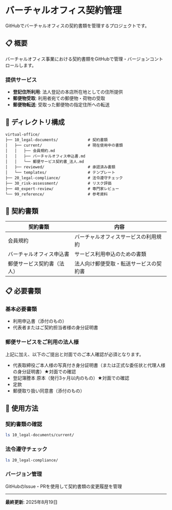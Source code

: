 # バーチャルオフィス契約管理

GitHubでバーチャルオフィスの契約書類を管理するプロジェクトです。

## 📋 概要

バーチャルオフィス事業における契約書類をGitHubで管理・バージョンコントロールします。

### 提供サービス
- **登記住所利用**: 法人登記の本店所在地としての住所提供
- **郵便物受取**: 利用者宛ての郵便物・荷物の受取
- **郵便物転送**: 受取った郵便物の指定住所への転送

## 📁 ディレクトリ構成

```
virtual-office/
├── 10_legal-documents/             # 契約書類
│   ├── current/                    # 現在使用中の書類
│   │   ├── 会員規約.md
│   │   ├── バーチャルオフィス申込書.md
│   │   └── 郵便サービス契約書_法人.md
│   ├── reviewed/                   # 承認済み書類
│   └── templates/                  # テンプレート
├── 20_legal-compliance/            # 法令遵守チェック
├── 30_risk-assessment/             # リスク評価
├── 40_expert-review/               # 専門家レビュー
└── 99_reference/                   # 参考資料
```

## 📄 契約書類

| 契約書類 | 内容 |
|---------|------|
| 会員規約 | バーチャルオフィスサービスの利用規約 |
| バーチャルオフィス申込書 | サービス利用申込のための書類 |
| 郵便サービス契約書（法人） | 法人向け郵便受取・転送サービスの契約書 |

## 📋 必要書類

### 基本必要書類
- 利用申込書（添付のもの）
- 代表者またはご契約担当者様の身分証明書

### 郵便サービスをご利用の法人様
上記に加え、以下のご提出と対面でのご本人確認が必須となります。

- 代表取締役ご本人様の写真付き身分証明書（または正式な委任状と代理人様の身分証明書）★対面での確認
- 登記簿謄本 原本（発行3ヶ月以内のもの）★対面での確認
- 定款
- 郵便取り扱い同意書（添付のもの）

## 🔧 使用方法

### 契約書類の確認
```bash
ls 10_legal-documents/current/
```

### 法令遵守チェック
```bash
ls 20_legal-compliance/
```

### バージョン管理
GitHubのIssue・PRを使用して契約書類の変更履歴を管理

---

**最終更新**: 2025年8月19日